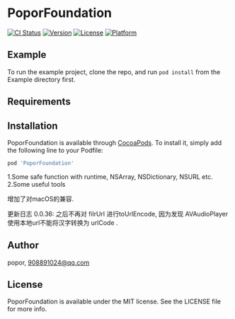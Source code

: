 # PoporFoundation

[![CI Status](https://img.shields.io/travis/popor/PoporFoundation.svg?style=flat)](https://travis-ci.org/popor/PoporFoundation)
[![Version](https://img.shields.io/cocoapods/v/PoporFoundation.svg?style=flat)](https://cocoapods.org/pods/PoporFoundation)
[![License](https://img.shields.io/cocoapods/l/PoporFoundation.svg?style=flat)](https://cocoapods.org/pods/PoporFoundation)
[![Platform](https://img.shields.io/cocoapods/p/PoporFoundation.svg?style=flat)](https://cocoapods.org/pods/PoporFoundation)

## Example

To run the example project, clone the repo, and run `pod install` from the Example directory first.

## Requirements

## Installation

PoporFoundation is available through [CocoaPods](https://cocoapods.org). To install
it, simply add the following line to your Podfile:

```ruby
pod 'PoporFoundation'
```
1.Some safe function with runtime, NSArray, NSDictionary, NSURL etc. 
2.Some useful tools

增加了对macOS的兼容.

更新日志
0.0.36: 之后不再对 filrUrl 进行toUrlEncode, 因为发现 AVAudioPlayer 使用本地url不能将汉字转换为 urlCode .

## Author

popor, 908891024@qq.com

## License

PoporFoundation is available under the MIT license. See the LICENSE file for more info.
